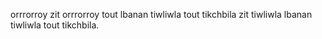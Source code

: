 orrrorroy zit orrrorroy tout lbanan tiwliwla tout tikchbila zit tiwliwla lbanan tiwliwla tout tikchbila.
